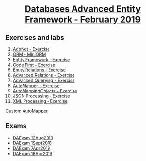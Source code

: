 # <a href="https://softuni.bg/trainings/2251/databases-advanced-entity-framework-february-2019"><p align="center"> Databases Advanced Entity Framework - February 2019<p>
</a>



## Exercises and labs
1. <a href="https://github.com/PhilShishov/Software-University/tree/master/Databases%20Advanced%20-%20Entity%20Framework/Homeworks/01.AdoNet_Exercise" > AdoNet - Exercise</a> 
2. <a href="https://github.com/PhilShishov/Software-University/tree/master/Databases%20Advanced%20-%20Entity%20Framework/Homeworks/02.ORMFundamentals_MiniORM" > ORM - MiniORM</a> 
3. <a href="https://github.com/PhilShishov/Software-University/tree/master/Databases%20Advanced%20-%20Entity%20Framework/Homeworks/03.EntityFramework_Exercise" > Entity Framework - Exercise</a> 
4. <a href="https://github.com/PhilShishov/Software-University/tree/master/Databases%20Advanced%20-%20Entity%20Framework/Homeworks/04.CodeFirst_Exercise" > Code First - Exercise</a> 
5. <a href="https://github.com/PhilShishov/Software-University/tree/master/Databases%20Advanced%20-%20Entity%20Framework/Homeworks/05.EntityRelations_Exercise" > Entity Relations - Exercise</a>
6. <a href="https://github.com/PhilShishov/Software-University/tree/master/Databases%20Advanced%20-%20Entity%20Framework/Homeworks/06.AdvancedRelations_Exercise" > Advanced Relations - Exercise</a>
7. <a href="https://github.com/PhilShishov/Software-University/tree/master/Databases%20Advanced%20-%20Entity%20Framework/Homeworks/07.AdvancedQuerying_Exercise" > Advanced Querying - Exercise</a>
8. <a href="https://github.com/PhilShishov/Software-University/tree/master/Databases%20Advanced%20-%20Entity%20Framework/Homeworks/08.AutoMapper_Exercise" > AutoMapper - Exercise</a>
9. <a href="https://github.com/PhilShishov/Software-University/tree/master/Databases%20Advanced%20-%20Entity%20Framework/Homeworks/09.AutoMappingObjects_Exercise" > AutoMappingObjects - Exercise</a>
10. <a href="https://github.com/PhilShishov/Software-University/tree/master/Databases%20Advanced%20-%20Entity%20Framework/Homeworks/10.JSON_Processing_Exercise" > JSON Processing - Exercise</a>
11. <a href="https://github.com/PhilShishov/Software-University/tree/master/Databases%20Advanced%20-%20Entity%20Framework/Homeworks/11.XML_Processing_Exercise" > XML Processing - Exercise</a>

<a href="https://github.com/PhilShishov/Software-University/tree/master/Databases%20Advanced%20-%20Entity%20Framework/Homeworks/CustomAutoMapper" > Custom AutoMapper</a>


## Exams
- <a href="https://github.com/PhilShishov/Software-University/tree/master/Databases%20Advanced%20-%20Entity%20Framework/Exams/DAExam_12Aug2018" > DAExam 12Aug2018</a> 
- <a href="https://github.com/PhilShishov/Software-University/tree/master/Databases%20Advanced%20-%20Entity%20Framework/Exams/DAExam_1Sept2018" > DAExam 1Sept2018</a> 
- <a href="https://github.com/PhilShishov/Software-University/tree/master/Databases%20Advanced%20-%20Entity%20Framework/Exams/DAExam_7Apr2019" > DAExam 7Apr2019</a> 
- <a href="https://https://github.com/PhilShishov/Software-University/tree/master/Databases%20Advanced%20-%20Entity%20Framework/Exams/DAExam_18Apr2019" > DAExam 18Apr2019</a> 
